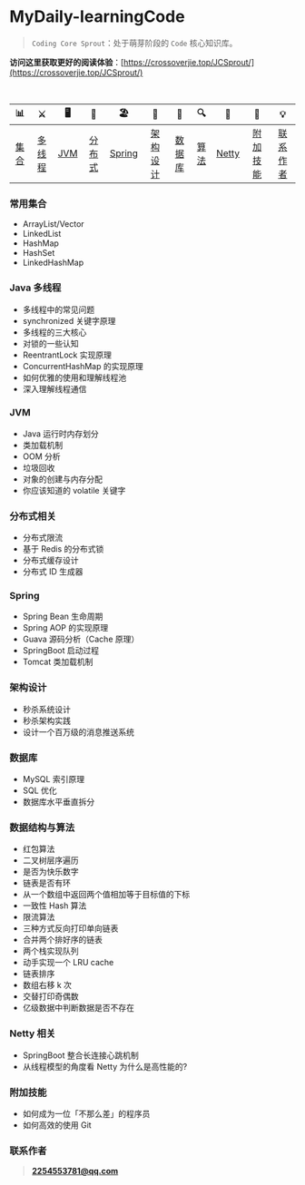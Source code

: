 # MyDaily-learningCode

> `Coding Core Sprout`：处于萌芽阶段的 `Code` 核心知识库。

**访问这里获取更好的阅读体验**：[https://crossoverjie.top/JCSprout/](https://crossoverjie.top/JCSprout/)

<br/>

| 📊 |⚔️ | 🖥 | 🚏 | 🏖  | 🌁| 📮 | 🔍 | 🚀 | 🌈 |💡
| :--------: | :---------: | :---------: | :---------: | :---------: | :---------:| :---------: | :-------: | :-------:| :------:|:------:|
| [集合](#常用集合) | [多线程](#java-多线程)|[JVM](#jvm) | [分布式](#分布式相关) |[Spring](#Spring)|[架构设计](#架构设计)| [数据库](#数据库) |[算法](#数据结构与算法)|[Netty](#Netty)| [附加技能](#附加技能)|[联系作者](#联系作者) |

### 常用集合
- ArrayList/Vector
- LinkedList
- HashMap
- HashSet
- LinkedHashMap

### Java 多线程
- 多线程中的常见问题
- synchronized 关键字原理
- 多线程的三大核心
- 对锁的一些认知
- ReentrantLock 实现原理
- ConcurrentHashMap 的实现原理
- 如何优雅的使用和理解线程池
- 深入理解线程通信

### JVM
- Java 运行时内存划分
- 类加载机制
- OOM 分析
- 垃圾回收
- 对象的创建与内存分配
- 你应该知道的 volatile 关键字

### 分布式相关

- 分布式限流
- 基于 Redis 的分布式锁
- 分布式缓存设计
- 分布式 ID 生成器

### Spring

- Spring Bean 生命周期
- Spring AOP 的实现原理
- Guava 源码分析（Cache 原理）
- SpringBoot 启动过程
- Tomcat 类加载机制


### 架构设计
- 秒杀系统设计
- 秒杀架构实践
- 设计一个百万级的消息推送系统

### 数据库

- MySQL 索引原理
- SQL 优化
- 数据库水平垂直拆分

### 数据结构与算法

- 红包算法
- 二叉树层序遍历
- 是否为快乐数字
- 链表是否有环
- 从一个数组中返回两个值相加等于目标值的下标
- 一致性 Hash 算法
- 限流算法
- 三种方式反向打印单向链表
- 合并两个排好序的链表
- 两个栈实现队列
- 动手实现一个 LRU cache
- 链表排序
- 数组右移 k 次
- 交替打印奇偶数
- 亿级数据中判断数据是否不存在 

### Netty 相关

- SpringBoot 整合长连接心跳机制
- 从线程模型的角度看 Netty 为什么是高性能的?

### 附加技能

- 如何成为一位「不那么差」的程序员
- 如何高效的使用 Git


### 联系作者

> **2254553781@qq.com**
